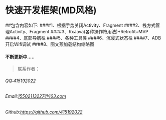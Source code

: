 # 快速开发框架(MD风格)
##包含内容如下:
####1、根据手势关闭Activity、Fragment
####2、栈方式管理Activity、Fragment
####3、RxJava(各种操作符用法)+Retrofit+MVP 
####4、底部导航栏
####5、各种工具类
####6、沉浸式状态栏
####7、ADB开启Wifi调试 
####8、图文预加载结构缩略图
####    不断更新中.....
>联系作者： 
###### QQ:415192022
###### Email:15502113227@163.com
###### Github:https://github.com/415192022
